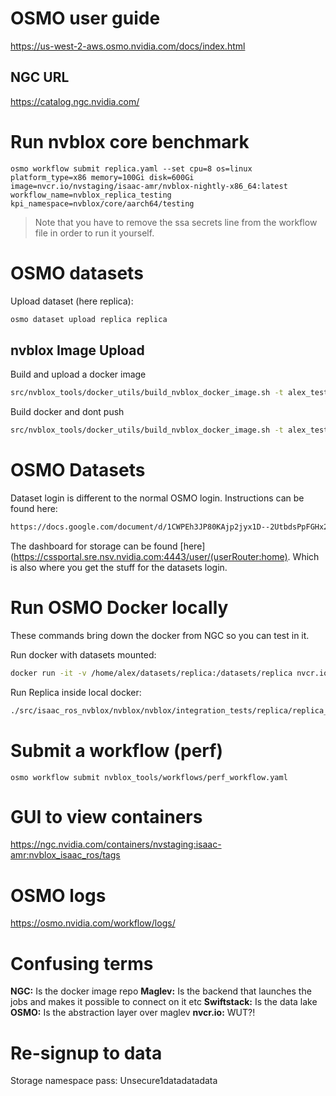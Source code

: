 # OSMO user guide

https://us-west-2-aws.osmo.nvidia.com/docs/index.html

## NGC URL
https://catalog.ngc.nvidia.com/

# Run nvblox core benchmark
```
osmo workflow submit replica.yaml --set cpu=8 os=linux platform_type=x86 memory=100Gi disk=600Gi image=nvcr.io/nvstaging/isaac-amr/nvblox-nightly-x86_64:latest workflow_name=nvblox_replica_testing kpi_namespace=nvblox/core/aarch64/testing
```
> Note that you have to remove the ssa secrets line from the workflow file in order to run it yourself.
# OSMO datasets
Upload dataset (here replica):
```bash
osmo dataset upload replica replica
```

## nvblox Image Upload
Build and upload a docker image
```bash
src/nvblox_tools/docker_utils/build_nvblox_docker_image.sh -t alex_testing -p
```

Build docker and dont push
```bash
src/nvblox_tools/docker_utils/build_nvblox_docker_image.sh -t alex_testing
```

# OSMO Datasets
Dataset login is different to the normal OSMO login. Instructions can be found here:
```bash
https://docs.google.com/document/d/1CWPEh3JP80KAjp2jyx1D--2UtbdsPpFGHx2vjiQ7qn0/edit#heading=h.braygt81wr5u
```
The dashboard for storage can be found [here](https://cssportal.sre.nsv.nvidia.com:4443/user/(userRouter:home). Which is also where you get the stuff for the datasets login.

# Run OSMO Docker locally
These commands bring down the docker from NGC so you can test in it.

Run docker with datasets mounted:
```bash
docker run -it -v /home/alex/datasets/replica:/datasets/replica nvcr.io/nvstaging/isaac-amr/nvblox_isaac_ros:alex_testing
```

Run Replica inside local docker:
```bash
./src/isaac_ros_nvblox/nvblox/nvblox/integration_tests/replica/replica_reconstruction_test.py /datasets/replica/office0 --fuse_replica_binary_path install/nvblox/bin/nvblox/fuse_replica
```
  

# Submit a workflow (perf)
```
osmo workflow submit nvblox_tools/workflows/perf_workflow.yaml
```

# GUI to view containers
https://ngc.nvidia.com/containers/nvstaging:isaac-amr:nvblox_isaac_ros/tags


# OSMO logs
https://osmo.nvidia.com/workflow/logs/

  

# Confusing terms

**NGC:** Is the docker image repo
**Maglev:** Is the backend that launches the jobs and makes it possible to connect on it etc
**Swiftstack:** Is the data lake
**OSMO:** Is the abstraction layer over maglev
**nvcr.io:** WUT?!

  
  
  
  
  

# Re-signup to data
Storage namespace
pass: Unsecure1datadatadata